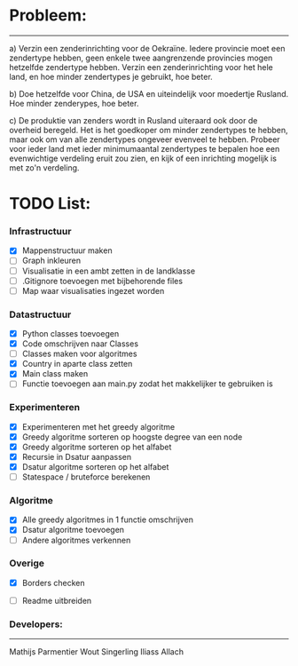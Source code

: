 # Probleem:
----

a) Verzin een zenderinrichting voor de Oekraïne. Iedere provincie moet een zendertype hebben, geen enkele twee aangrenzende provincies mogen hetzelfde zendertype hebben. Verzin een zenderinrichting voor het hele land, en hoe minder zendertypes je gebruikt, hoe beter.

b) Doe hetzelfde voor China, de USA en uiteindelijk voor moedertje Rusland. Hoe minder zenderypes, hoe beter.

c) De produktie van zenders wordt in Rusland uiteraard ook door de overheid beregeld. Het is het goedkoper om minder zendertypes te hebben, maar ook om van alle zendertypes ongeveer evenveel te hebben. Probeer voor ieder land met ieder minimumaantal zendertypes te bepalen hoe een evenwichtige verdeling eruit zou zien, en kijk of een inrichting mogelijk is met zo'n verdeling.

# TODO List:

### Infrastructuur
- [x] Mappenstructuur maken
- [ ] Graph inkleuren
- [ ] Visualisatie in een ambt zetten in de landklasse
- [ ] .Gitignore toevoegen met bijbehorende files
- [ ] Map waar visualisaties ingezet worden

### Datastructuur
- [x] Python classes toevoegen
- [x] Code omschrijven naar Classes
- [ ] Classes maken voor algoritmes
- [x] Country in aparte class zetten
- [x] Main class maken
- [ ] Functie toevoegen aan main.py zodat het makkelijker te gebruiken is

### Experimenteren
- [x] Experimenteren met het greedy algoritme
- [x] Greedy algoritme sorteren op hoogste degree van een node
- [x] Greedy algoritme sorteren op het alfabet
- [x] Recursie in Dsatur aanpassen
- [x] Dsatur algoritme sorteren op het alfabet
- [ ] Statespace / bruteforce berekenen

### Algoritme
- [x] Alle greedy algoritmes in 1 functie omschrijven
- [x] Dsatur algoritme toevoegen
- [ ] Andere algoritmes verkennen

### Overige
- [x] Borders checken
- [ ] Readme uitbreiden






### Developers:
----
Mathijs Parmentier
Wout Singerling
Iliass Allach
